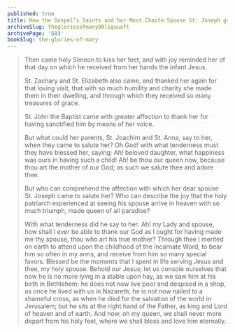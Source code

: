 ```yaml
---
published: true
title: How the Gospel’s Saints and her Most Chaste Spouse St. Joseph greeted Mary at her Glorious Entrance into Heaven
archiveSlug: thegloriesofmary00liguuoft
archivePage: '503'
bookSlug: the-glories-of-mary
---
```


> Then came holy Simeon to kiss her feet, and with joy reminded her of that day on which he received from her hands the infant Jesus.
>
> St. Zachary and St. Elizabeth also came, and thanked her again for that loving visit, that with so much humility and charity she made them in their dwelling, and through which they received so many treasures of grace.
>
> St. John the Baptist came with greater affection to thank her for having sanctified him by means of her voice.
>
> But what could her parents, St. Joachim and St. Anna, say to her, when they came to salute her? Oh God! with what tenderness must they have blessed her, saying: Ah! beloved daughter, what happiness was ours in having such a child! Ah! be thou our queen now, because thou art the mother of our God; as such we salute thee and adore thee.
>
> But who can comprehend the affection with which her dear spouse St. Joseph came to salute her? Who can describe the joy that the holy patriarch experienced at seeing his spouse arrive in heaven with so much triumph, made queen of all paradise?
>
> With what tenderness did he say to her: Ah! my Lady and spouse, how shall I ever be able to thank our God as I ought for having made me thy spouse, thou who art his true mother? Through thee I merited on earth to attend upon the childhood of the incarnate Word, to bear him so often in my arms, and receive from him so many special favors. Blessed be the moments that I spent in life serving Jesus and thee, my holy spouse. Behold our Jesus; let us console ourselves that now he is no more lying in a stable upon hay, as we saw him at his birth in Bethlehem; he does not now live poor and despised in a shop, as once he lived with us in Nazareth; he is not now nailed to a shameful cross, as when he died for the salvation of the world in Jerusalem; but he sits at the right hand of the Father, as king and Lord of heaven and of earth. And now, oh my queen, we shall never more depart from his holy feet, where we shall bless and love him eternally.
